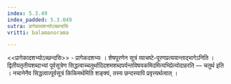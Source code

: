 ```yaml
---
index: 5.3.49
index_padded: 5.3.049
sutra: प्रागेकादशभ्योऽच्छन्दसि
vritti: balamanorama

---
```

<<प्रागेकादशभ्योऽच्छन्दसि>> - प्रागेकदशभ्यः । शेषपूरणेन सूत्रं व्याचष्टे-पूरणप्रत्ययान्ताद्भागेऽनिति । द्वितीयतृतीयशब्दाभ्यां पूर्वसूत्रेण सिद्धत्वाच्चतुर्थादिदशमशब्दपर्यन्तविषयकमिदमित्यभिप्रेत्योदाहरति — चतुर्थ इति । नचानेनैव सिद्धत्वात्पूर्वसूत्रं किकिमर्थमिति शङ्क्यं, तस्य छन्दस्यापि प्रवृत्त्यर्थत्वात् । 